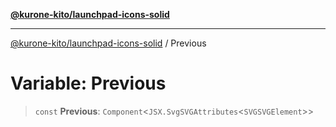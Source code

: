 [**@kurone-kito/launchpad-icons-solid**](../README.md)

***

[@kurone-kito/launchpad-icons-solid](../globals.md) / Previous

# Variable: Previous

> `const` **Previous**: `Component`\<`JSX.SvgSVGAttributes`\<`SVGSVGElement`\>\>
